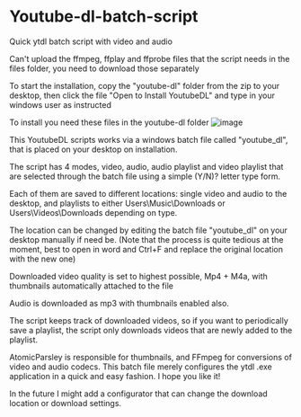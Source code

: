 # Youtube-dl-batch-script
Quick ytdl batch script with video and audio

Can't upload the ffmpeg, ffplay and ffprobe files that the script needs in the files folder, you need to download those separately

To start the installation, copy the "youtube-dl" folder from the zip to your desktop, 
then click the file "Open to Install YoutubeDL" and type in your windows user as instructed

To install you need these files in the youtube-dl folder
![image](https://user-images.githubusercontent.com/87437624/125653480-61d3e28e-a05c-4561-922a-b4187578d93f.png)

This YoutubeDL scripts works via a windows batch file called "youtube_dl", that is placed on your desktop on installation.

The script has 4 modes, video, audio, audio playlist and video playlist that are selected through the batch file using a simple (Y/N)? letter type form.

Each of them are saved to different locations: single video and audio to the desktop, and playlists to either Users\Music\Downloads or Users\Videos\Downloads depending on type.

The location can be changed by editing the batch file "youtube_dl" on your desktop manually if need be. 
(Note that the process is quite tedious at the moment, best to open in word and Ctrl+F and replace the original location with the new one)

Downloaded video quality is set to highest possible, Mp4 + M4a, with thumbnails automatically attached to the file

Audio is downloaded as mp3 with thumbnails enabled also.

The script keeps track of downloaded videos, so if you want to periodically save a playlist, the script only downloads videos that are newly added to the playlist.

AtomicParsley is responsible for thumbnails, and FFmpeg for conversions of video and audio codecs. This batch file merely configures the ytdl .exe application in a quick and easy fashion. I hope you like it!

In the future I might add a configurator that can change the download location or download settings.
